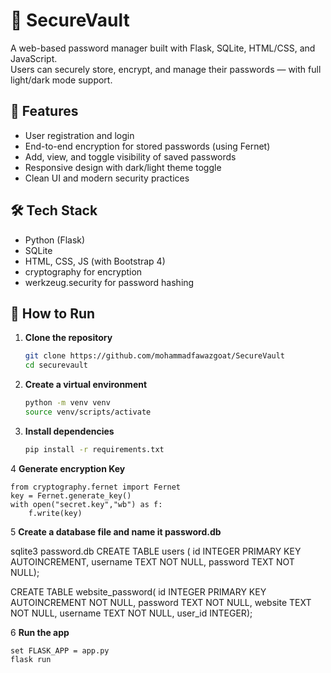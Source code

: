 # 🔐 SecureVault

A web-based password manager built with Flask, SQLite, HTML/CSS, and JavaScript.  
Users can securely store, encrypt, and manage their passwords — with full light/dark mode support.

## 🌟 Features
- User registration and login
- End-to-end encryption for stored passwords (using Fernet)
- Add, view, and toggle visibility of saved passwords
- Responsive design with dark/light theme toggle
- Clean UI and modern security practices

## 🛠 Tech Stack
- Python (Flask)
- SQLite
- HTML, CSS, JS (with Bootstrap 4)
- cryptography for encryption
- werkzeug.security for password hashing

## 🚀 How to Run
1. **Clone the repository**
   ```bash
   git clone https://github.com/mohammadfawazgoat/SecureVault
   cd securevault
2. **Create a virtual environment**
    ```bash
    python -m venv venv
    source venv/scripts/activate
3. **Install dependencies**
    ```bash
    pip install -r requirements.txt
4 **Generate encryption Key**

   
    from cryptography.fernet import Fernet
    key = Fernet.generate_key()
    with open("secret.key","wb") as f:
        f.write(key)

5 **Create a database file and name it password.db**
   
   sqlite3 password.db
   CREATE TABLE users (
   id INTEGER PRIMARY KEY AUTOINCREMENT,
   username TEXT NOT NULL,
   password TEXT NOT NULL);

   CREATE TABLE website_password(
   id INTEGER PRIMARY KEY AUTOINCREMENT NOT NULL,
   password TEXT NOT NULL,
   website TEXT NOT NULL,
   username TEXT NOT NULL, user_id INTEGER);



 6 **Run the app**
    
    
    set FLASK_APP = app.py
    flask run    
